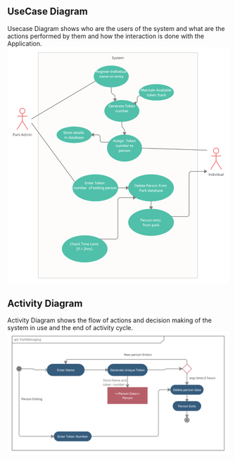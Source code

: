 
 ## UseCase Diagram
 Usecase Diagram shows who are the users of the system and what are the actions performed by them and how the interaction is done with the Application.
![USECASE](https://github.com/UdayKiran2100/ParkManagement_StepIn_303097/blob/main/2_Architecture/behaviour_Diagram/Usecase_ParkManagement1.png?raw=true)

 ## Activity Diagram
 Activity Diagram shows the flow of actions and decision making of the system in use and the end of activity cycle.
![ACTIVITY](https://github.com/UdayKiran2100/ParkManagement_StepIn_303097/blob/main/2_Architecture/behaviour_Diagram/Activity_ParkManagement.png?raw=true)


